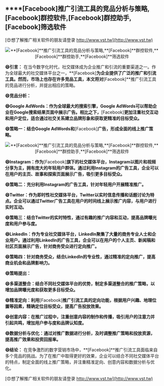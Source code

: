 ## ****[Facebook]**推广引流工具的竞品分析与策略,**[Facebook]**群控软件,**[Facebook]**群控助手,**[Facebook]**筛选软件**

[😍想了解推广相关软件的朋友请登录 http://www.vst.tw](http://www.vst.tw)

 <center><img src="https://vst.tw/MP4/tuiguang/png/2.png" alt="**[Facebook]**推广引流工具的竞品分析与策略,**[Facebook]**群控软件,**[Facebook]**群控助手,**[Facebook]**筛选软件"></center>

**😄引言：**
在当今数字化时代，社交媒体成为企业推广和引流的重要渠道之一。作为全球最大的社交媒体平台之一，**[Facebook]**为企业提供了广泛的推广和引流工具。然而，市场上也存在许多竞品工具，本文将对**[Facebook]**推广引流工具的竞品进行分析，并提出相应的策略。

**😄竞品分析：**

**😄Google AdWords：作为全球最大的搜索引擎，Google AdWords可以帮助企业在Google搜索结果页面中展示广告。相比之下，**[Facebook]**更加注重社交互动和用户定位，适合通过社交关系建立品牌形象和获取更精准的目标受众。**

**😄策略一：结合Google AdWords和**[Facebook]**广告，形成全面的线上推广策略。**

 <center><img src="https://vst.tw/MP4/tuiguang/png/0.png" alt="**[Facebook]**推广引流工具的竞品分析与策略,**[Facebook]**群控软件,**[Facebook]**群控助手,**[Facebook]**筛选软件"></center>

**😄Instagram：作为**[Facebook]**旗下的社交媒体平台，Instagram以图片和视频分享为主，拥有庞大的年轻用户群体。通过利用Instagram的广告工具，企业可以在用户的主页、故事和探索页面展示广告，吸引更多目标受众。**

**😄策略二：充分利用Instagram的广告工具，针对年轻用户开展精准推广。**

**😄Twitter：作为即时性社交媒体平台，Twitter以实时信息传播和话题讨论为特点。企业可以通过Twitter广告工具在用户的时间线上展示推广内容，与用户进行实时互动。**

**😄策略三：结合Twitter的实时特性，通过有趣的推广内容和互动，提高品牌曝光度和用户参与度。**

**😄LinkedIn：作为专业社交媒体平台，LinkedIn聚集了大量的商务专业人士和企业用户。通过利用LinkedIn的广告工具，企业可以在用户的个人主页、新闻稿和社区页面展示广告，针对商务受众进行定向推广。**

**😄策略四：针对商务受众，结合LinkedIn的专业性，通过精准的定向推广，提高商业机会和品牌影响力。**

**😄策略提出：**

**😄多渠道整合：结合不同社交媒体平台的优势，制定多渠道整合的推广策略，以增加品牌曝光度和获取更多目标受众。**

**😄精准定向：利用**[Facebook]**推广引流工具的定向功能，根据用户兴趣、地理位置等因素，精确定位目标受众，提高广告投放效果。**

**😄创意内容：在推广过程中，注重创意内容的制作和传播，吸引用户的注意力并引起共鸣，增加用户参与度和品牌认知度。**

**😄数据分析与优化：通过对推广数据进行分析，及时调整推广策略和投放资源，提高推广效果和投资回报率。**

**😄结论：**
在竞争激烈的数字营销市场中，**[Facebook]**推广引流工具面临来自多个竞品的挑战。为了在推广中取得更好的效果，企业可以结合不同社交媒体平台的特点，制定全面的线上推广策略，并注重精准定向、创意内容和数据分析与优化。

[😍想了解推广相关软件的朋友请登录 http://www.vst.tw](http://www.vst.tw)



